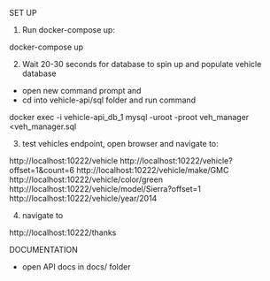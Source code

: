 SET UP 

1. Run docker-compose up:

docker-compose up


2. Wait 20-30 seconds for database to spin up and populate vehicle database 
 - open new command prompt and 
 - cd into vehicle-api/sql folder and run command

docker exec -i vehicle-api_db_1 mysql -uroot -proot veh_manager <veh_manager.sql


3. test vehicles endpoint, open browser and navigate to:

http://localhost:10222/vehicle
http://localhost:10222/vehicle?offset=1&count=6
http://localhost:10222/vehicle/make/GMC
http://localhost:10222/vehicle/color/green
http://localhost:10222/vehicle/model/Sierra?offset=1
http://localhost:10222/vehicle/year/2014


4. navigate to

http://localhost:10222/thanks 

DOCUMENTATION
- open API docs in docs/ folder